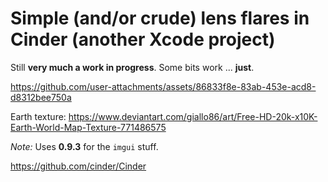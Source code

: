 # Simple (and/or crude) lens flares in Cinder (another Xcode project)

Still **very much a work in progress**. Some bits work ... **just**. 

https://github.com/user-attachments/assets/86833f8e-83ab-453e-acd8-d8312bee750a

Earth texture: https://www.deviantart.com/giallo86/art/Free-HD-20k-x10K-Earth-World-Map-Texture-771486575

*Note:* Uses **0.9.3** for the `imgui` stuff.

https://github.com/cinder/Cinder
